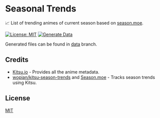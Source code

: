 # Seasonal Trends

📈 List of trending animes of current season based on [season.moe](https://season.moe/).


[![License: MIT](https://img.shields.io/badge/License-MIT-yellow.svg)](https://opensource.org/licenses/MIT)
[![Generate Data](https://github.com/yukino-org/seasonal-trends/actions/workflows/generate.yml/badge.svg)](https://github.com/yukino-org/seasonal-trends/actions/workflows/generate.yml)

Generated files can be found in [data](https://github.com/yukino-org/seasonal-trends/tree/data) branch.

## Credits

-   [Kitsu.io](https://kitsu.io) - Provides all the anime metadata.
-   [wopian/kitsu-season-trends](https://github.com/wopian/kitsu-season-trends/) and [Season.moe](https://season.moe/) - Tracks season trends using Kitsu.

## License

[MIT](./LICENSE)
